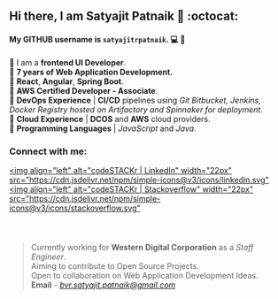 ## Hi there, I am Satyajit Patnaik 👋 :octocat:
#### My GITHUB username is `satyajitrpatnaik`. :computer: :bearded_person:

:small_blue_diamond: I am a **frontend UI Developer**.  
:small_blue_diamond: **7 years of Web Application Development.**  
:small_blue_diamond: **React**, **Angular**, **Spring Boot**.  
:small_blue_diamond: **AWS Certified Developer - Associate**.  
:small_blue_diamond: **DevOps Experience** | **CI/CD** pipelines using *Git Bitbucket, Jenkins, Docker Registry hosted on Artifactory and Spinnaker for deployment*.  
:small_blue_diamond: **Cloud Experience** | **DCOS** and **AWS** cloud providers.  
:small_blue_diamond: **Programming Languages** | *JavaScript* and *Java*.  

### Connect with me:
[<img align="left" alt="codeSTACKr | LinkedIn" width="22px" src="https://cdn.jsdelivr.net/npm/simple-icons@v3/icons/linkedin.svg" ][linkedin]
[<img align="left" alt="codeSTACKr | Stackoverflow" width="22px" src="https://cdn.jsdelivr.net/npm/simple-icons@v3/icons/stackoverflow.svg" ][stackoverflow]

<br />

### 

> Currently working for **Western Digital Corporation** as a *Staff Engineer*.  
> Aiming to contribute to Open Source Projects.  
> Open to collaboration on Web Application Development Ideas.  
> **Email** - *bvr.satyajit.patnaik@gmail.com*  

<br />
<br />

[linkedin]: https://www.linkedin.com/in/patnaiksatyajit/
[stackoverflow]: https://stackoverflow.com/users/2830164/satyajit-patnaik
